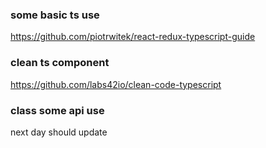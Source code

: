 
### some basic ts use

https://github.com/piotrwitek/react-redux-typescript-guide

### clean ts component

https://github.com/labs42io/clean-code-typescript

### class some api use

next day should update